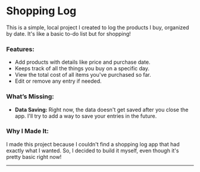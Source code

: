 # Shopping Log

This is a simple, local project I created to log the products I buy, organized by date. It's like a basic to-do list but for shopping!

### Features:
- Add products with details like price and purchase date.
- Keeps track of all the things you buy on a specific day.
- View the total cost of all items you've purchased so far.
- Edit or remove any entry if needed.

### What’s Missing:
- **Data Saving:** Right now, the data doesn't get saved after you close the app. I'll try to add a way to save your entries in the future.

### Why I Made It:
I made this project because I couldn't find a shopping log app that had exactly what I wanted. So, I decided to build it myself, even though it's pretty basic right now!

---
